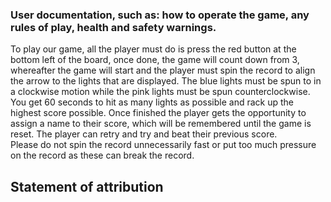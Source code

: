 ### User documentation, such as: how to operate the game, any rules of play, health and safety warnings.
To play our game, all the player must do is press the red button at the bottom left of the board, once done, the game will count down from 3, whereafter the game will start and the player must spin the record to align the arrow to the lights that are displayed. The blue lights must be spun to in a clockwise motion while the pink lights must be spun counterclockwise. You get 60 seconds to hit as many lights as possible and rack up the highest score possible. Once finished the player gets the opportunity to assign a name to their score, which will be remembered until the game is reset. The player can retry and try and beat their previous score.  
Please do not spin the record unnecessarily fast or put too much pressure on the record as these can break the record. 

## Statement of attribution
